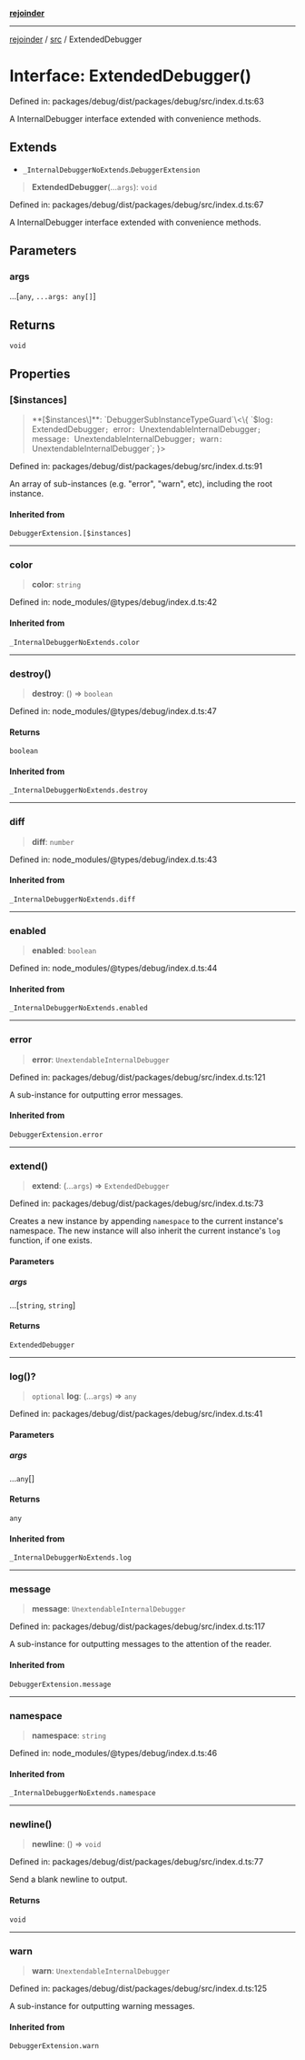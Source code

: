 [**rejoinder**](../../README.md)

***

[rejoinder](../../README.md) / [src](../README.md) / ExtendedDebugger

# Interface: ExtendedDebugger()

Defined in: packages/debug/dist/packages/debug/src/index.d.ts:63

A InternalDebugger interface extended with convenience methods.

## Extends

- `_InternalDebuggerNoExtends`.`DebuggerExtension`

> **ExtendedDebugger**(...`args`): `void`

Defined in: packages/debug/dist/packages/debug/src/index.d.ts:67

A InternalDebugger interface extended with convenience methods.

## Parameters

### args

...\[`any`, `...args: any[]`\]

## Returns

`void`

## Properties

### \[$instances\]

> **\[$instances\]**: `DebuggerSubInstanceTypeGuard`\<\{ `$log`: `ExtendedDebugger`; `error`: `UnextendableInternalDebugger`; `message`: `UnextendableInternalDebugger`; `warn`: `UnextendableInternalDebugger`; \}\>

Defined in: packages/debug/dist/packages/debug/src/index.d.ts:91

An array of sub-instances (e.g. "error", "warn", etc), including the root
instance.

#### Inherited from

`DebuggerExtension.[$instances]`

***

### color

> **color**: `string`

Defined in: node\_modules/@types/debug/index.d.ts:42

#### Inherited from

`_InternalDebuggerNoExtends.color`

***

### destroy()

> **destroy**: () => `boolean`

Defined in: node\_modules/@types/debug/index.d.ts:47

#### Returns

`boolean`

#### Inherited from

`_InternalDebuggerNoExtends.destroy`

***

### diff

> **diff**: `number`

Defined in: node\_modules/@types/debug/index.d.ts:43

#### Inherited from

`_InternalDebuggerNoExtends.diff`

***

### enabled

> **enabled**: `boolean`

Defined in: node\_modules/@types/debug/index.d.ts:44

#### Inherited from

`_InternalDebuggerNoExtends.enabled`

***

### error

> **error**: `UnextendableInternalDebugger`

Defined in: packages/debug/dist/packages/debug/src/index.d.ts:121

A sub-instance for outputting error messages.

#### Inherited from

`DebuggerExtension.error`

***

### extend()

> **extend**: (...`args`) => `ExtendedDebugger`

Defined in: packages/debug/dist/packages/debug/src/index.d.ts:73

Creates a new instance by appending `namespace` to the current instance's
namespace. The new instance will also inherit the current instance's `log`
function, if one exists.

#### Parameters

##### args

...\[`string`, `string`\]

#### Returns

`ExtendedDebugger`

***

### log()?

> `optional` **log**: (...`args`) => `any`

Defined in: packages/debug/dist/packages/debug/src/index.d.ts:41

#### Parameters

##### args

...`any`[]

#### Returns

`any`

#### Inherited from

`_InternalDebuggerNoExtends.log`

***

### message

> **message**: `UnextendableInternalDebugger`

Defined in: packages/debug/dist/packages/debug/src/index.d.ts:117

A sub-instance for outputting messages to the attention of the reader.

#### Inherited from

`DebuggerExtension.message`

***

### namespace

> **namespace**: `string`

Defined in: node\_modules/@types/debug/index.d.ts:46

#### Inherited from

`_InternalDebuggerNoExtends.namespace`

***

### newline()

> **newline**: () => `void`

Defined in: packages/debug/dist/packages/debug/src/index.d.ts:77

Send a blank newline to output.

#### Returns

`void`

***

### warn

> **warn**: `UnextendableInternalDebugger`

Defined in: packages/debug/dist/packages/debug/src/index.d.ts:125

A sub-instance for outputting warning messages.

#### Inherited from

`DebuggerExtension.warn`
